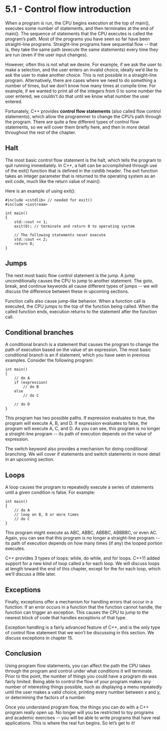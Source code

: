 
# 5.1 - Control flow introduction

When a program is run, the CPU begins execution at the top of main(), executes some number of statements, and then terminates at the end of main(). The sequence of statements that the CPU executes is called the program’s path. Most of the programs you have seen so far have been straight-line programs. Straight-line programs have sequential flow -- that is, they take the same path (execute the same statements) every time they are run (even if the user input changes).

However, often this is not what we desire. For example, if we ask the user to make a selection, and the user enters an invalid choice, ideally we’d like to ask the user to make another choice. This is not possible in a straight-line program. Alternatively, there are cases where we need to do something a number of times, but we don’t know how many times at compile time. For example, if we wanted to print all of the integers from 0 to some number the user entered, we couldn’t do that until we know what number the user entered.

Fortunately, C++ provides **control flow statements** (also called flow control statements), which allow the programmer to change the CPU’s path through the program. There are quite a few different types of control flow statements, so we will cover them briefly here, and then in more detail throughout the rest of the chapter.

## Halt

The most basic control flow statement is the halt, which tells the program to quit running immediately. In C++, a halt can be accomplished through use of the exit() function that is defined in the cstdlib header. The exit function takes an integer parameter that is returned to the operating system as an exit code, much like the return value of main().

Here is an example of using exit():

```
#include <cstdlib> // needed for exit()
#include <iostream>

int main()
{
    std::cout << 1;
    exit(0); // terminate and return 0 to operating system

    // The following statements never execute
    std::cout << 2;
    return 0;
}
```

## Jumps

The next most basic flow control statement is the jump. A jump unconditionally causes the CPU to jump to another statement. The goto, break, and continue keywords all cause different types of jumps -- we will discuss the difference between these in upcoming sections.

Function calls also cause jump-like behavior. When a function call is executed, the CPU jumps to the top of the function being called. When the called function ends, execution returns to the statement after the function call.


## Conditional branches

A conditional branch is a statement that causes the program to change the path of execution based on the value of an expression. The most basic conditional branch is an if statement, which you have seen in previous examples. Consider the following program:

```
int main()
{
    // do A
    if (expression)
        // do B
    else
        // do C

    // do D
}
```

This program has two possible paths. If expression evaluates to true, the program will execute A, B, and D. If expression evaluates to false, the program will execute A, C, and D. As you can see, this program is no longer a straight-line program -- its path of execution depends on the value of expression.

The switch keyword also provides a mechanism for doing conditional branching. We will cover if statements and switch statements in more detail in an upcoming section.

## Loops

A loop causes the program to repeatedly execute a series of statements until a given condition is false. For example:

```
int main()
{
    // do A
    // loop on B, 0 or more times
    // do C
}
```

This program might execute as ABC, ABBC, ABBBC, ABBBBC, or even AC. Again, you can see that this program is no longer a straight-line program -- its path of execution depends on how many times (if any) the looped portion executes.

C++ provides 3 types of loops: while, do while, and for loops. C++11 added support for a new kind of loop called a for each loop. We will discuss loops at length toward the end of this chapter, except for the for each loop, which we’ll discuss a little later.

## Exceptions

Finally, exceptions offer a mechanism for handling errors that occur in a function. If an error occurs in a function that the function cannot handle, the function can trigger an exception. This causes the CPU to jump to the nearest block of code that handles exceptions of that type.

Exception handling is a fairly advanced feature of C++, and is the only type of control flow statement that we won’t be discussing in this section. We discuss exceptions in chapter 15.


## Conclusion

Using program flow statements, you can affect the path the CPU takes through the program and control under what conditions it will terminate. Prior to this point, the number of things you could have a program do was fairly limited. Being able to control the flow of your program makes any number of interesting things possible, such as displaying a menu repeatedly until the user makes a valid choice, printing every number between x and y, or determining the factors of a number.

Once you understand program flow, the things you can do with a C++ program really open up. No longer will you be restricted to toy programs and academic exercises -- you will be able to write programs that have real applications. This is where the real fun begins. So let’s get to it!
